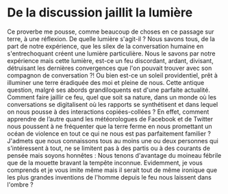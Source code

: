 # De la discussion jaillit la lumière

Ce proverbe me pousse, comme beaucoup de choses en ce passage sur terre, à une réflexion. De quelle lumière s'agit-il ? Nous savons tous, de la part de notre expérience, que les silex de la conversation humaine en s'entrechoquant créent une lumière particulière. Nous le savons par notre expérience mais cette lumière, est-ce un feu discordant, ardant, divisant, détruisant les dernières convergences que l'on pouvait trouver avec son compagnon de conversation ?! Ou bien est-ce un soleil providentiel, prêt à illuminer une terre éradiquée des moi et pleine de nous.
Cette antique question, malgré ses abords grandiloquents est d'une parfaite actualité. Comment faire jaillir ce feu, quel que soit sa nature, dans un monde où les conversations se digitalisent où les rapports se synthétisent et dans lequel on nous pousse à des interactions copiées-collées ? En effet, comment apprendre de l’autre quand les météorologues de Facebook et de Twitter nous poussent à ne fréquenter que la terre ferme en nous promettant un océan de violence en tout ce qui ne nous est pas parfaitement familier ? J'admets que nous connaissons tous au moins une ou deux personnes qui s'intéressent à tout, ne se limitent pas à des partis ou à des courants de pensée mais soyons honnêtes : Nous tenons d'avantage du moineau fébrile que de la mouette bravant la tempête inconnue. Evidemment, je vous comprends et je vous imite même mais il serait tout de même ironique que les plus grandes inventions de l'homme depuis le feu nous laissent dans l'ombre ?

